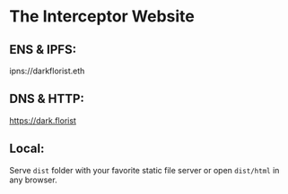 # The Interceptor Website

## ENS & IPFS:
ipns://darkflorist.eth

## DNS & HTTP:
https://dark.florist

## Local:
Serve `dist` folder with your favorite static file server or open `dist/html` in any browser.
